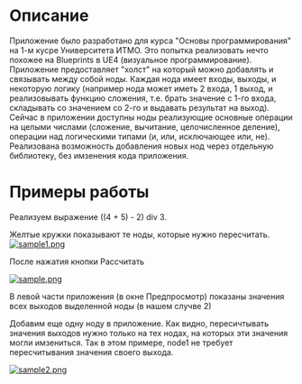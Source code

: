 # Описание
Приложение было разработано для курса "Основы программирования" на 1-м кусре Университета ИТМО.
Это попытка реализовать нечто похожее на Blueprints в UE4 (визуальное программирование). Приложение предоставляет "холст" на который можно добавлять и связывать между собой ноды. Каждая нода имеет входы, выходы, и некоторую логику (например нода может иметь 2 входа, 1 выход, и реализовывать функцию сложения, т.е. брать значение с 1-го входа, складывать со значением со 2-го и выдавать результат на выход). Сейчас в приложении доступны ноды реализующие основные операции на целыми числами (сложение, вычитание, целочисленное деление), операции над логическими типами (и, или, исключающее или, не). Реализована возможность добавления новых нод через отдельную библиотеку, без имзенения кода приложения.

# Примеры работы
Реализуем выражение ((4 + 5) - 2) div 3.

Желтые кружки показывают те ноды, которые нужно пересчитать.
[![sample1.png](http://s17.postimg.org/n7dxbo7yn/sample1.png)](http://postimg.org/image/s61fq7brf/)

После нажатия кнопки Рассчитать

[![sample.png](http://s21.postimg.org/kqf11e85z/sample.png)](http://postimg.org/image/qrcpygus3/)

В левой части приложения (в окне Предпросмотр) показаны значения всех выходов выделенной ноды (в нашем случве 2)

Добавим еще одну ноду в приложение. Как видно, пересичтывать значения выходов нужно только на тех нодах, на которых эти значения могли имзениться. Так в этом примере, node1 не требует пересчитывания значения своего выхода.

[![sample2.png](http://s10.postimg.org/pl3hm9ip5/sample2.png)](http://postimg.org/image/wbjyvp5ut/)